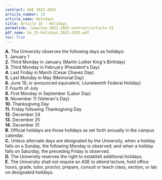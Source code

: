 ```yaml
---
contract: ASE 2022-2025
article_number: 15
article_name: Holidays 
title: Article 15 - Holidays 
permalink: /uaw/ase-2022-2025-contract/article-15
pdf_name: bx_15-holidays_2022-2025.pdf
toc: True
---
```



<div class="lvl1"><b>A.</b> The University observes the following days as holidays:</div>

<div class="lvl2"><b>1.</b> January 1</div>
<div class="lvl2"><b>2.</b> Third Monday in January (Martin Luther King's Birthday)</div>
<div class="lvl2"><b>3.</b> Third Monday in February (President's Day)</div>
<div class="lvl2"><b>4.</b> Last Friday in March (Cesar Chavez Day)</div>
<div class="lvl2"><b>5.</b> Last Monday in May (Memorial Day)</div>
<div class="lvl2"><b>6.</b> June 19, or announced equivalent, (Juneteenth Federal Holiday)</div>
<div class="lvl2"><b>7.</b> Fourth of July</div>
<div class="lvl2"><b>8.</b> First Monday in September (Labor Day)</div>
<div class="lvl2"><b>9.</b> November 11 (Veteran's Day)</div>
<div class="lvl2"><b>10.</b> Thanksgiving Day</div>
<div class="lvl2"><b>11.</b> Friday following Thanksgiving Day</div>
<div class="lvl2"><b>12.</b> December 24</div>
<div class="lvl2"><b>13.</b> December 25</div>
<div class="lvl2"><b>14.</b> December 31</div>
<div class="lvl1"><b>B.</b> Official holidays are those holidays as set forth annually in the campus calendar.</div>
<div class="lvl1"><b>C.</b> Unless alternate days are designated by the University, when a holiday falls on a Sunday, the following Monday is observed; and when a holiday falls on Saturday, the preceding Friday is observed.</div>
<div class="lvl1"><b>D.</b> The University reserves the right to establish additional holidays.</div>
<div class="lvl1"><b>E.</b> The University shall not require an ASE to attend lecture, hold office hours, grade, tutor, proctor, prepare, consult or teach class, section, or lab on designated holidays.</div>
